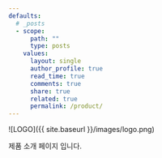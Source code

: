```yaml
---
defaults:
  # _posts
  - scope:
      path: ""
      type: posts
    values:
      layout: single
      author_profile: true
      read_time: true
      comments: true
      share: true
      related: true
      permalink: /product/
---
```


![LOGO]({{ site.baseurl }}/images/logo.png)

제품 소개 페이지 입니다.
